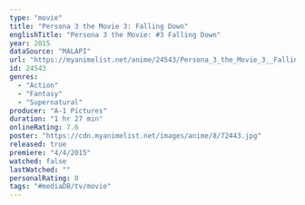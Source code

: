 ```yaml
---
type: "movie"
title: "Persona 3 the Movie 3: Falling Down"
englishTitle: "Persona 3 the Movie: #3 Falling Down"
year: 2015
dataSource: "MALAPI"
url: "https://myanimelist.net/anime/24543/Persona_3_the_Movie_3__Falling_Down"
id: 24543
genres: 
  - "Action"
  - "Fantasy"
  - "Supernatural"
producer: "A-1 Pictures"
duration: "1 hr 27 min"
onlineRating: 7.6
poster: "https://cdn.myanimelist.net/images/anime/8/72443.jpg"
released: true
premiere: "4/4/2015"
watched: false
lastWatched: ""
personalRating: 0
tags: "#mediaDB/tv/movie"
---
```

